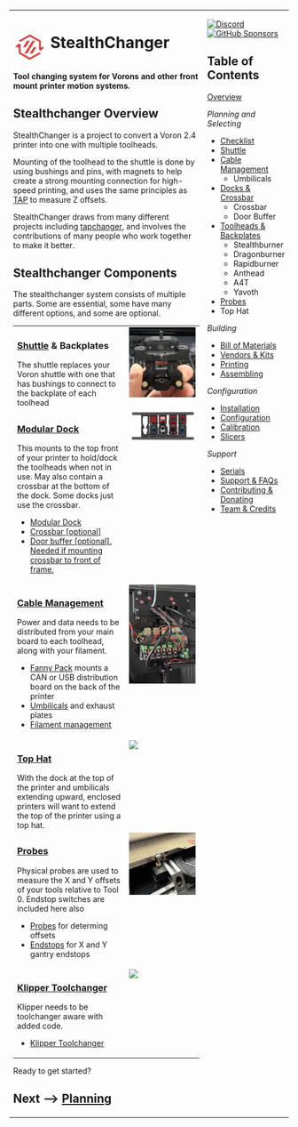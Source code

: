 <table comment="two-column layout"><tr><td width="80%">
 
# <img src="https://github.com/DraftShift/Stealthchanger/blob/main/media/Stealthchanger_logo.png?raw=true" height="50" align="top" /> StealthChanger

<b>Tool changing system for Vorons and other front mount printer motion systems.</b>

## Stealthchanger Overview
StealthChanger is a project to convert a Voron 2.4 printer into one with multiple toolheads.

Mounting of the toolhead to the shuttle is done by using bushings and pins, with magnets to help create a strong mounting connection for high-speed printing, and uses the same principles as [TAP](https://github.com/VoronDesign/Voron-Tap) to measure Z offsets.

StealthChanger draws from many different projects including [tapchanger](https://github.com/viesturz/tapchanger), and involves the contributions of many people who work together to make it better. 

## Stealthchanger Components
The stealthchanger system consists of multiple parts. Some are essential, some have many different options, and some are optional. 

<table><tr><td valign="top" width="400px"><h3><a href="/Documentation/Shuttle.md">Shuttle</a> & Backplates</h3>
The shuttle replaces your Voron shuttle with one that has bushings to connect to the backplate of each toolhead
</td><td valign="top" width="400px">
<img src="/media/Shuttle/shuttle.jpg" width="200">
</td></tr>
 
<tr><td valign="top" width="400px"><h3><a href="/Documentation/Docks.md">Modular Dock</a></h3>
This mounts to the top front of your printer to hold/dock the toolheads when not in use. May also contain a crossbar at the bottom of the dock. Some docks just use the crossbar.
<ul>
<li><a href="/Documentation/Docks.md">Modular Dock</a></li>
<li><a href="/Documentation/Crossbar.md">Crossbar [optional]</a></li>
<li><a href="/Documentation/DoorBuffer.md">Door buffer [optional]. Needed if mounting crossbar to front of frame.</li>
</td><td valign="top" width="400px">
<img src="/media/Dock/dock_front.png" width="400">
</td></tr>

<tr><td valign="top" width="400px"><h3><a href="/Documentation/CableManagement.md">Cable Management</a></h3>
Power and data needs to be distributed from your main board to each toolhead, along with your filament.  
<ul>
<li><a href="/Documentation/FannyPack.md">Fanny Pack</a> mounts a CAN or USB distribution board on the back of the printer</li>
<li><a href="/Documentation/Umbilicals.md">Umbilicals</a> and exhaust plates</li>
<li><a href="/Documentation/FilamentManagement.md">Filament management</a></li>
</ul>
</td><td valign="top" width="400px">
<img src="/media/CableManagement/wire_management.jpg" width="180">
</td></tr>

<tr><td valign="top" width="400px"><h3><a href="/Documentation/TopHat.md">Top Hat</a></h3>
With the dock at the top of the printer and umbilicals extending upward, enclosed printers will want to extend the top of the printer using a top hat.  
</td><td valign="top" width="400px">
<img src="/media/TopHat/TopHat.jpg" width="180">
</td></tr>

<tr><td valign="top" width="400px"><h3><a href="/Documentation/Probes.md">Probes</a></h3>
Physical probes are used to measure the X and Y offsets of your tools relative to Tool 0. Endstop switches are included here also
<ul>
<li><a href="/Documentation/Probes.md">Probes</a> for determing offsets</li>
<li><a href="/Documentation/Endstops.md">Endstops</a> for X and Y gantry endstops</li>
</ul>
</td><td valign="top" width="400px">
<img src="/media/Probes/sexball-probe.jpg" width="180">
</td></tr>

<tr><td valign="top" width="400px"><h3><a href="/Documentation/Software.md">Klipper Toolchanger</a></h3>
Klipper needs to be toolchanger aware with added code.
<ul>
<li><a href="/Documentation/Software.md">Klipper Toolchanger</a></li>
</ul>
</td><td valign="top" width="400px">
<img src="/media/klipper_toolchanger_logo.png" width="180">
</td></tr>

</table>

Ready to get started? 

## Next --> [Planning](/Documentation/Planning.md)

</td>
<td valign="top" width="20%">

 <a href="https://discord.gg/draftshift" target="_blank" alt="Join our Discord">![Discord](https://img.shields.io/discord/1226846451028725821?logo=discord&logoColor=%23ffffff&label=Join%20our%20Discord&labelColor=%237785cc&color=%23adf5ff)</a>
&nbsp;&nbsp;&nbsp;&nbsp;&nbsp;&nbsp;
<a href="https://github.com/sponsors/DraftShift" target="_blank" alt="Sponsor Us">![GitHub Sponsors](https://img.shields.io/github/sponsors/DraftShift?logo=githubsponsors&label=Sponsors&labelColor=rgb(246%2C%20248%2C%20250)&color=rgb(191%2C%2057%2C%20137))</a>

## Table of Contents

[Overview](/Readme.md)

*Planning and Selecting*
- [Checklist](/Documentation/Checklist.md)
- [Shuttle](/Documentation/Shuttle.md)
- [Cable Management](/Documentation/CableManagement.md)
  - Umbilicals
- [Docks & Crossbar](/Documentation/Docks.md)
  - Crossbar
  - Door Buffer
- [Toolheads & Backplates](/Documentation/Toolheads.md)
  - Stealthburner
  - Dragonburner
  - Rapidburner
  - Anthead
  - A4T
  - Yavoth
- [Probes](/Documentation/Probes.md)
- Top Hat

*Building*
- [Bill of Materials](/Documentation/Bill-of-Materials.md)
- [Vendors & Kits](/DocumentationVendors-and-Kits.md)
- [Printing](/Documentation/Printing.md)
- [Assembling](/Documentation/Assembling.md)

*Configuration*
- [Installation](/Documentation/Installation.md)
- [Configuration](/Documentation/Configuration.md)
- [Calibration](/Documentation/Calibration.md)
- [Slicers](/Documentation/Slicers.md)

*Support*
- [Serials](/Documentation/Serials.md)
- [Support & FAQs](/Documentation/Support-and-FAQs.md)
- [Contributing & Donating](/Documentation/Contributing-and-Donating.md)
- [Team & Credits](/Documentation/Team-and-Credits.md)


</td></tr></table>




